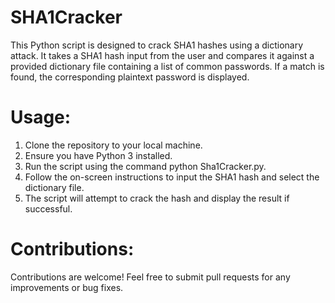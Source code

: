 # SHA1Cracker
This Python script is designed to crack SHA1 hashes using a dictionary attack. It takes a SHA1 hash input from the user and compares it against a provided dictionary file containing a list of common passwords. If a match is found, the corresponding plaintext password is displayed.

# Usage:

1. Clone the repository to your local machine.
2. Ensure you have Python 3 installed.
3. Run the script using the command python Sha1Cracker.py.
4. Follow the on-screen instructions to input the SHA1 hash and select the dictionary file.
5. The script will attempt to crack the hash and display the result if successful.

# Contributions:
Contributions are welcome! Feel free to submit pull requests for any improvements or bug fixes.
